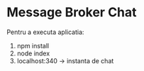 # Message Broker Chat

Pentru a executa aplicatia: 
1. npm install
2. node index
3. localhost:340  -> instanta de chat


